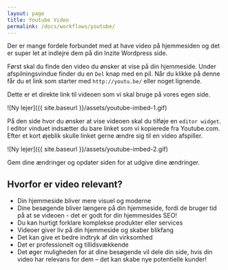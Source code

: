 ```yaml
---
layout: page
title: Youtube Video
permalink: /docs/workflows/youtube/
---
```

Der er mange fordele forbundet med at have video på hjemmesiden og det er super let at indlejre dem på din Inzite Wordpress side.

Først skal du finde den video du ønsker at vise på din hjemmeside. Under afspilningsvindue finder du en `Del` knap med en pil. Når du klikke på denne får du et link som starter med `http://youtu.be/` eller noget lignende.

Dette er et direkte link til videoen som vi skal bruge på vores egen side.

![Ny lejer]({{ site.baseurl }}/assets/youtube-imbed-1.gif)

På den side hvor du ønsker at vise videoen skal du tilføje en `editor widget`. I editor vinduet indsætter du bare linket som vi kopierede fra Youtube.com. Efter et kort øjeblik skulle linket gerne ændre sig til en video afspiller.

![Ny lejer]({{ site.baseurl }}/assets/youtube-imbed-2.gif)

Gem dine ændringer og opdater siden for at udgive dine ændringer.

## Hvorfor er video relevant?

- Din hjemmeside bliver mere visuel og moderne
- Dine besøgende bliver længere på din hjemmeside, fordi de bruger tid på at se videoen - det er godt for din hjemmesides SEO!
- Du kan hurtigt forklare komplekse produkter eller services
- Videoer giver liv på din hjemmeside og skaber blikfang
- Det kan give et bedre indtryk af din virksomhed
- Det er professionelt og tillidsvækkende
- Det øger muligheden for at dine besøgende vil dele din side, hvis din video har relevans for dem – det kan skabe nye potentielle kunder!
